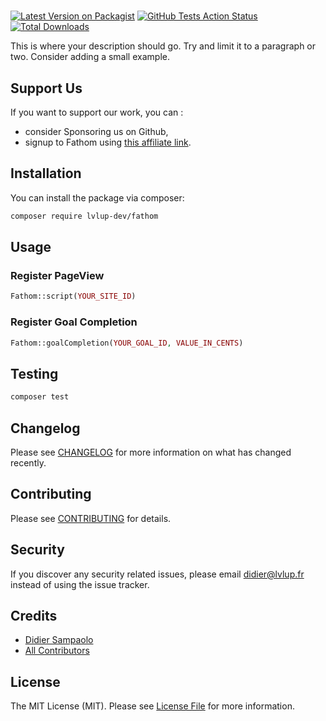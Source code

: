 # 

[![Latest Version on Packagist](https://img.shields.io/packagist/v/lvlup-dev/fathom.svg?style=flat-square)](https://packagist.org/packages/lvlup-dev/fathom)
[![GitHub Tests Action Status](https://img.shields.io/github/workflow/status/lvlup-dev/fathom/run-tests?label=tests)](https://github.com/lvlup-dev/fathom/actions?query=workflow%3Arun-tests+branch%3Amaster)
[![Total Downloads](https://img.shields.io/packagist/dt/lvlup-dev/fathom.svg?style=flat-square)](https://packagist.org/packages/lvlup-dev/fathom)


This is where your description should go. Try and limit it to a paragraph or two. Consider adding a small example.

## Support Us

If you want to support our work, you can : 
- consider Sponsoring us on Github,
- signup to Fathom using [this affiliate link](https://usefathom.com/ref/RZUCVU).

## Installation

You can install the package via composer:

```bash
composer require lvlup-dev/fathom
```

## Usage

### Register PageView

``` php
Fathom::script(YOUR_SITE_ID)
```

### Register Goal Completion

``` php
Fathom::goalCompletion(YOUR_GOAL_ID, VALUE_IN_CENTS)
```

## Testing

``` bash
composer test
```

## Changelog

Please see [CHANGELOG](CHANGELOG.md) for more information on what has changed recently.

## Contributing

Please see [CONTRIBUTING](CONTRIBUTING.md) for details.

## Security

If you discover any security related issues, please email didier@lvlup.fr instead of using the issue tracker.

## Credits

- [Didier Sampaolo](https://github.com/dsampaolo)
- [All Contributors](../../contributors)

## License

The MIT License (MIT). Please see [License File](LICENSE.md) for more information.
